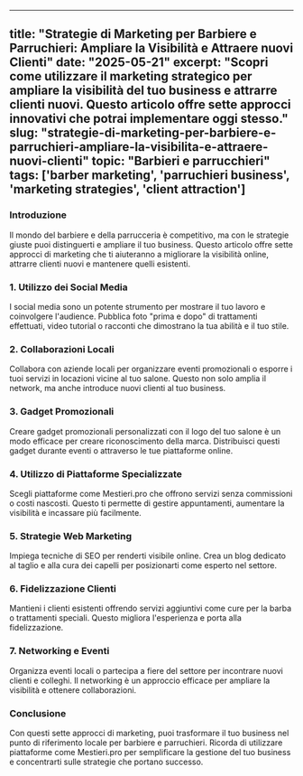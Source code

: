 
---
title: "Strategie di Marketing per Barbiere e Parruchieri: Ampliare la Visibilità e Attraere nuovi Clienti"
date: "2025-05-21"
excerpt: "Scopri come utilizzare il marketing strategico per ampliare la visibilità del tuo business e attrarre clienti nuovi. Questo articolo offre sette approcci innovativi che potrai implementare oggi stesso."
slug: "strategie-di-marketing-per-barbiere-e-parruchieri-ampliare-la-visibilita-e-attraere-nuovi-clienti"
topic: "Barbieri e parrucchieri"
tags: ['barber marketing', 'parruchieri business', 'marketing strategies', 'client attraction']
---

### Introduzione
Il mondo del barbiere e della parrucceria è competitivo, ma con le strategie giuste puoi distinguerti e ampliare il tuo business. Questo articolo offre sette approcci di marketing che ti aiuteranno a migliorare la visibilità online, attrarre clienti nuovi e mantenere quelli esistenti.

### 1. Utilizzo dei Social Media
I social media sono un potente strumento per mostrare il tuo lavoro e coinvolgere l'audience. Pubblica foto "prima e dopo" di trattamenti effettuati, video tutorial o racconti che dimostrano la tua abilità e il tuo stile.

### 2. Collaborazioni Locali
Collabora con aziende locali per organizzare eventi promozionali o esporre i tuoi servizi in locazioni vicine al tuo salone. Questo non solo amplia il network, ma anche introduce nuovi clienti al tuo business.

### 3. Gadget Promozionali
Creare gadget promozionali personalizzati con il logo del tuo salone è un modo efficace per creare riconoscimento della marca. Distribuisci questi gadget durante eventi o attraverso le tue piattaforme online.

### 4. Utilizzo di Piattaforme Specializzate
Scegli piattaforme come Mestieri.pro che offrono servizi senza commissioni o costi nascosti. Questo ti permette di gestire appuntamenti, aumentare la visibilità e incassare più facilmente.

### 5. Strategie Web Marketing
Impiega tecniche di SEO per renderti visibile online. Crea un blog dedicato al taglio e alla cura dei capelli per posizionarti come esperto nel settore.

### 6. Fidelizzazione Clienti
Mantieni i clienti esistenti offrendo servizi aggiuntivi come cure per la barba o trattamenti speciali. Questo migliora l'esperienza e porta alla fidelizzazione.

### 7. Networking e Eventi
Organizza eventi locali o partecipa a fiere del settore per incontrare nuovi clienti e colleghi. Il networking è un approccio efficace per ampliare la visibilità e ottenere collaborazioni.

### Conclusione
Con questi sette approcci di marketing, puoi trasformare il tuo business nel punto di riferimento locale per barbiere e parruchieri. Ricorda di utilizzare piattaforme come Mestieri.pro per semplificare la gestione del tuo business e concentrarti sulle strategie che portano successo.
